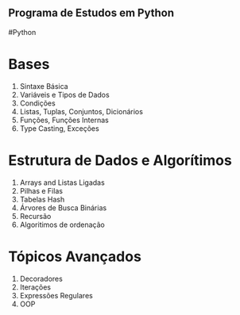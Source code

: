 ## Programa de Estudos em Python
#Python

# Bases

1. Sintaxe Básica
2. Variáveis e Tipos de Dados
3. Condições
4. Listas, Tuplas, Conjuntos, Dicionários
5. Funções, Funções Internas
6. Type Casting, Exceções

# Estrutura de Dados e Algorítimos

1. Arrays and Listas Ligadas
2. Pilhas e Filas
3. Tabelas Hash
4. Árvores de Busca Binárias
5. Recursão
6. Algoritimos de ordenação

# Tópicos Avançados

1. Decoradores
2. Iterações
3. Expressões Regulares
4. OOP
